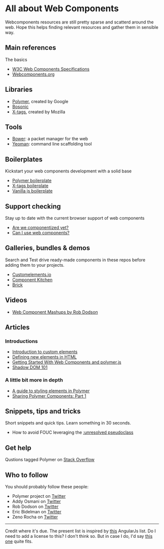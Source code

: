 # All about Web Components 
Webcomponents resources are still pretty sparse and scatterd around the web. 
Hope this helps finding relevant resources and gather them in sensible way.

## Main references
The basics
+ [W3C Web Components Specifications](http://w3c.github.io/webcomponents/)
+ [Webcomponents.org](http://webcomponents.org/)

## Libraries
+ [Polymer](http://www.polymer-project.org/), created by Google
+ [Bosonic](http://bosonic.github.io/)
+ [X-tags](http://x-tags.org/), created by Mozilla

## Tools
+ [Bower](http://bower.io/): a packet manager for the web
+ [Yeoman](http://yeoman.io/): command line scaffolding tool

## Boilerplates
Kickstart your web components development with a solid base
+ [Polymer boilerplate](https://github.com/webcomponents/polymer-boilerplate)
+ [X-tags boilerplate](https://github.com/webcomponents/x-tag-boilerplate)
+ [Vanilla js boilerplate](https://github.com/webcomponents/element-boilerplate)

## Support checking
Stay up to date with the current browser support of web components
+ [Are we componentized yet?](http://jonrimmer.github.io/are-we-componentized-yet/)
+ [Can I use web components?](http://caniuse.com/#search=web%20components)

## Galleries, bundles & demos
Search and Test drive ready-made components in these repos before adding them to your projects.
+ [Customelements.io](http://customelements.io/)
+ [Component Kitchen](http://component.kitchen/)
+ [Brick](http://mozilla.github.io/brick/index.html)

## Videos
+ [Web Component Mashups by Rob Dodson](https://www.youtube.com/watch?v=75EuHl6CSTo)

## Articles
### Introductions
+ [Introduction to custom elements](http://www.smashingmagazine.com/2014/03/04/introduction-to-custom-elements/)
+ [Defining new elements in HTML](http://www.html5rocks.com/en/tutorials/webcomponents/customelements/)
+ [Getting Started With Web Components and polymer.js](http://4waisenkinder.de/blog/2013/09/21/getting-started-with-web-components-and-polymer-dot-js/?utm_medium=referral&utm_source=pulsenews)
+ [Shadow DOM 101](http://www.html5rocks.com/en/tutorials/webcomponents/shadowdom/)

### A little bit more in depth
+ [A guide to styling elements in Polymer](http://www.polymer-project.org/articles/styling-elements.html)
+ [Sharing Polymer Components: Part 1](http://code.tutsplus.com/tutorials/sharing-polymer-components-part-1--cms-21264)

## Snippets, tips and tricks
Short snippets and quick tips. Learn something in 30 seconds.

+ How to avoid FOUC leveraging the [:unresolved pseudoclass](https://plus.google.com/+EricBidelman/posts/bbK5scDoPnc)

## Get help
Qustions tagged Polymer on [Stack Overflow](http://stackoverflow.com/questions/tagged/polymer)

## Who to follow
You should probably follow these people:
+ Polymer project on [Twitter](https://twitter.com/polymer)
+ Addy Osmani on [Twitter](https://twitter.com/addyosmani)
+ Rob Dodson on [Twitter](https://twitter.com/rob_dodson)
+ Eric Bidelman on [Twitter](https://twitter.com/ebidel)
+ Zeno Rocha on [Twitter](https://twitter.com/zenorocha/)

---
Credit where it's due. The present list is inspired by [this](https://github.com/nobitagit/AngularJS-Learning) AngularJs list.
Do I need to add a license to this? I don't think so. 
But in case I do, I'd say [this one](https://tldrlegal.com/license/do-wtf-you-want-to-public-license-v2-(wtfpl-2.0)) quite fits.



